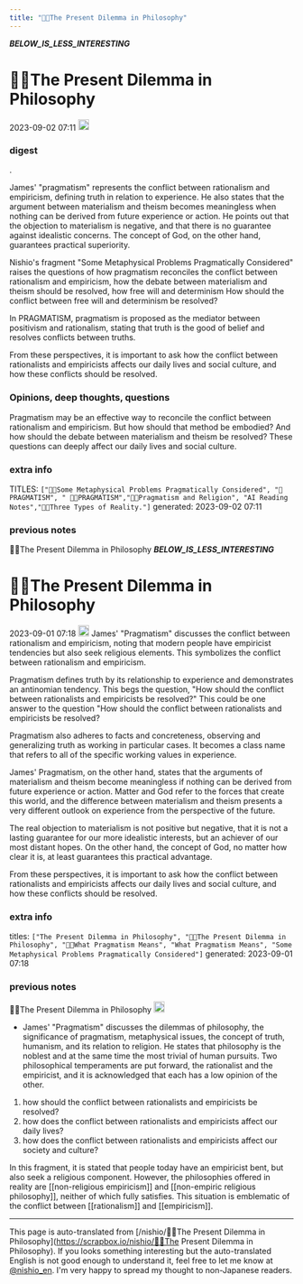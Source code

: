 ```yaml
---
title: "🤖🔁The Present Dilemma in Philosophy"
---
```


___BELOW_IS_LESS_INTERESTING___
# 🤖🔁The Present Dilemma in Philosophy
 2023-09-02 07:11 <img src='https://scrapbox.io/api/pages/nishio-en/omni/icon' alt='omni.icon' height="19.5"/>
### digest
.

James' "pragmatism" represents the conflict between rationalism and empiricism, defining truth in relation to experience. He also states that the argument between materialism and theism becomes meaningless when nothing can be derived from future experience or action. He points out that the objection to materialism is negative, and that there is no guarantee against idealistic concerns. The concept of God, on the other hand, guarantees practical superiority.

Nishio's fragment "Some Metaphysical Problems Pragmatically Considered" raises the questions of how pragmatism reconciles the conflict between rationalism and empiricism, how the debate between materialism and theism should be resolved, how free will and determinism How should the conflict between free will and determinism be resolved?

In PRAGMATISM, pragmatism is proposed as the mediator between positivism and rationalism, stating that truth is the good of belief and resolves conflicts between truths.

From these perspectives, it is important to ask how the conflict between rationalists and empiricists affects our daily lives and social culture, and how these conflicts should be resolved.

### Opinions, deep thoughts, questions

Pragmatism may be an effective way to reconcile the conflict between rationalism and empiricism. But how should that method be embodied? And how should the debate between materialism and theism be resolved? These questions can deeply affect our daily lives and social culture.

### extra info
TITLES: `["🤖🔁Some Metaphysical Problems Pragmatically Considered", "🤖PRAGMATISM", " 🤖🔁PRAGMATISM","🤖🔁Pragmatism and Religion", "AI Reading Notes","🤖🔁Three Types of Reality."]`
generated: 2023-09-02 07:11
### previous notes
🤖🔁The Present Dilemma in Philosophy
___BELOW_IS_LESS_INTERESTING___
# 🤖🔁The Present Dilemma in Philosophy
 2023-09-01 07:18 <img src='https://scrapbox.io/api/pages/nishio-en/omni/icon' alt='omni.icon' height="19.5"/>
James' "Pragmatism" discusses the conflict between rationalism and empiricism, noting that modern people have empiricist tendencies but also seek religious elements. This symbolizes the conflict between rationalism and empiricism.

Pragmatism defines truth by its relationship to experience and demonstrates an antinomian tendency. This begs the question, "How should the conflict between rationalists and empiricists be resolved?" This could be one answer to the question "How should the conflict between rationalists and empiricists be resolved?

Pragmatism also adheres to facts and concreteness, observing and generalizing truth as working in particular cases. It becomes a class name that refers to all of the specific working values in experience.

James' Pragmatism, on the other hand, states that the arguments of materialism and theism become meaningless if nothing can be derived from future experience or action. Matter and God refer to the forces that create this world, and the difference between materialism and theism presents a very different outlook on experience from the perspective of the future.

The real objection to materialism is not positive but negative, that it is not a lasting guarantee for our more idealistic interests, but an achiever of our most distant hopes. On the other hand, the concept of God, no matter how clear it is, at least guarantees this practical advantage.

From these perspectives, it is important to ask how the conflict between rationalists and empiricists affects our daily lives and social culture, and how these conflicts should be resolved.

### extra info
titles: `["The Present Dilemma in Philosophy", "🤖🔁The Present Dilemma in Philosophy", "🤖🔁What Pragmatism Means", "What Pragmatism Means", "Some Metaphysical Problems Pragmatically Considered"]`
generated: 2023-09-01 07:18
### previous notes
🤖🔁The Present Dilemma in Philosophy
<img src='https://scrapbox.io/api/pages/nishio-en/omni/icon' alt='omni.icon' height="19.5"/>
- James' "Pragmatism" discusses the dilemmas of philosophy, the significance of pragmatism, metaphysical issues, the concept of truth, humanism, and its relation to religion. He states that philosophy is the noblest and at the same time the most trivial of human pursuits. Two philosophical temperaments are put forward, the rationalist and the empiricist, and it is acknowledged that each has a low opinion of the other.
1. how should the conflict between rationalists and empiricists be resolved?
2. how does the conflict between rationalists and empiricists affect our daily lives?
3. how does the conflict between rationalists and empiricists affect our society and culture?

In this fragment, it is stated that people today have an empiricist bent, but also seek a religious component. However, the philosophies offered in reality are [[non-religious empiricism]] and [[non-empiric religious philosophy]], neither of which fully satisfies. This situation is emblematic of the conflict between [[rationalism]] and [[empiricism]].


---
This page is auto-translated from [/nishio/🤖🔁The Present Dilemma in Philosophy](https://scrapbox.io/nishio/🤖🔁The Present Dilemma in Philosophy). If you looks something interesting but the auto-translated English is not good enough to understand it, feel free to let me know at [@nishio_en](https://twitter.com/nishio_en). I'm very happy to spread my thought to non-Japanese readers.